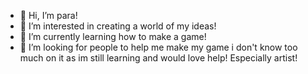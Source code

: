 - 👋 Hi, I’m para!
- 👀 I’m interested in creating a world of my ideas!
- 🌱 I’m currently learning how to make a game!
- 💞️ I’m looking for people to help me make my game i don't know too much on it as im still learning and would love help! Especially artist!
